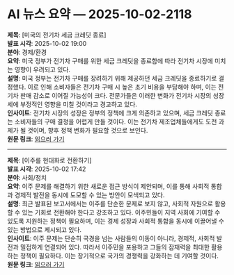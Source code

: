 # AI 뉴스 요약 — 2025-10-02-2118

**제목**: [미국의 전기차 세금 크레딧 종료]  
**발표 시각**: 2025-10-02 19:00  
**분야**: 경제/환경  
**요약**: 미국 정부가 전기차 구매를 위한 세금 크레딧을 종료함에 따라 전기차 시장에 미치는 영향이 우려되고 있다.  
**설명**: 미국 정부는 전기차 구매를 장려하기 위해 제공하던 세금 크레딧을 종료하기로 결정했다. 이로 인해 소비자들은 전기차 구매 시 높은 초기 비용을 부담해야 하며, 이는 전기차 판매 감소로 이어질 가능성이 크다. 전문가들은 이러한 변화가 전기차 시장의 성장세에 부정적인 영향을 미칠 것이라고 경고하고 있다.  
**인사이트**: 전기차 시장의 성장은 정부의 정책에 크게 의존하고 있으며, 세금 크레딧 종료는 소비자들의 구매 결정을 어렵게 만들 것이다. 이는 전기차 제조업체들에게도 도전 과제가 될 것이며, 향후 정책 변화가 필요할 것으로 보인다.  
**원문 링크**: [읽으러 가기](https://www.technologyreview.com/2025/10/02/1124603/ev-tax-credits-end-us/)

---

**제목**: [이주를 현대화로 전환하기]  
**발표 시각**: 2025-10-02 17:42  
**분야**: 사회/정치  
**요약**: 이주 문제를 해결하기 위한 새로운 접근 방식이 제안되며, 이를 통해 사회적 통합과 경제적 발전을 동시에 도모할 수 있는 방안이 모색되고 있다.  
**설명**: 최근 발표된 보고서에서는 이주를 단순한 문제로 보지 않고, 사회적 자원으로 활용할 수 있는 기회로 전환해야 한다고 강조하고 있다. 이주민들이 지역 사회에 기여할 수 있도록 지원하는 정책이 필요하며, 이는 경제 성장과 사회적 통합을 동시에 이끌어낼 수 있는 방법으로 제시되고 있다.  
**인사이트**: 이주 문제는 단순히 국경을 넘는 사람들의 이동이 아니라, 경제적, 사회적 발전과 밀접하게 연결되어 있다. 따라서 이주민을 포용하고 그들의 잠재력을 최대한 활용하는 정책이 필요하다. 이는 장기적으로 국가의 경쟁력을 강화하는 데 기여할 것이다.  
**원문 링크**: [읽으러 가기](https://www.technologyreview.com/2025/10/02/1124570/turning-migration-into-modernization/)